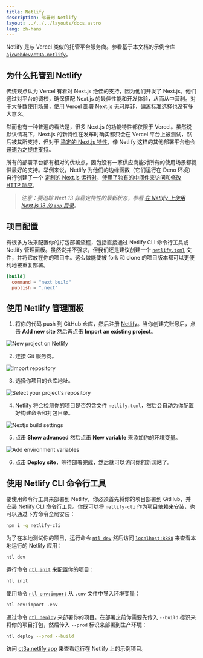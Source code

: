 ```yaml
---
title: Netlify
description: 部署到 Netlify
layout: ../../../layouts/docs.astro
lang: zh-hans
---
```


Netlify 是与 Vercel 类似的托管平台服务商。参看基于本文档的示例仓库 [`ajcwebdev/ct3a-netlify`](https://github.com/ajcwebdev/ct3a-netlify)。

## 为什么托管到 Netlify

传统观点认为 Vercel 有着对 Next.js 绝佳的支持，因为他们开发了 Next.js。他们通过对平台的调校，确保搭配 Next.js 的最佳性能和开发体验，从而从中营利。对于大多数使用场景，使用 Vercel 部署 Next.js 无可厚非，偏离标准选择也没有多大意义。

然而也有一种普遍的看法是，很多 Next.js 的功能特性都仅限于 Vercel。虽然说默认情况下，Next.js 的新特性在发布时确实都只会在 Vercel 平台上被测试，然后被其所支持，但对于 [稳定的 Next.js 特性](https://docs.netlify.com/integrations/frameworks/next-js/overview/)，像 Netlify 这样的其他部署平台也会 [迅速为之提供支持](https://www.netlify.com/blog/deploy-nextjs-13/)。

所有的部署平台都有相对的优缺点，因为没有一家供应商能对所有的使用场景都提供最好的支持。举例来说，Netlify 为他们的边缘函数（它们运行在 Deno 环境）自行创建了一个 [定制的 Next.js 运行时](https://github.com/netlify/next-runtime)，[使用了独有的中间件来访问和修改 HTTP 响应](https://github.com/netlify/next-runtime#nextjs-middleware-on-netlify)。

> _注意：要追踪 Next 13 非稳定特性的最新状态，参看 [在 Netlify 上使用 Next.js 13 的 `app` 目录](https://github.com/netlify/next-runtime/discussions/1724)。_

## 项目配置

有很多方法来配置你的打包部署流程，包括直接通过 Netlify CLI 命令行工具或 Netlify 管理面板。虽然说并不强求，但我们还是建议创建一个 [`netlify.toml`](https://docs.netlify.com/configure-builds/file-based-configuration/) 文件，并将它放在你的项目中。这么做能使被 fork 和 clone 的项目版本都可以更便利地被重复部署。

```toml
[build]
  command = "next build"
  publish = ".next"
```

## 使用 Netlify 管理面板

1. 将你的代码 push 到 GitHub 仓库，然后注册 [Netlify](https://app.netlify.com/signup)。当你创建完账号后，点击 **Add new site** 然后再点击 **Import an existing project**。

![New project on Netlify](/images/netlify-01-new-project.webp)

2. 连接 Git 服务商。

![Import repository](/images/netlify-02-connect-to-git-provider.webp)

3. 选择你项目的仓库地址。

![Select your project's repository](/images/netlify-03-pick-a-repository-from-github.webp)

4. Netlify 将会检测你的项目是否包含文件 `netlify.toml`，然后会自动为你配置好构建命令和打包目录。

![Nextjs build settings](/images/netlify-04-configure-build-settings.webp)

5. 点击 **Show advanced** 然后点击 **New variable** 来添加你的环境变量。

![Add environment variables](/images/netlify-05-env-vars.webp)

6. 点击 **Deploy site**，等待部署完成，然后就可以访问你的新网站了。

## 使用 Netlify CLI 命令行工具

要使用命令行工具来部署到 Netlify，你必须首先将你的项目部署到 GitHub，并 [安装 Netlify CLI 命令行工具](https://docs.netlify.com/cli/get-started/)。你既可以将 `netlify-cli` 作为项目依赖来安装，也可以通过下方命令全局安装：

```bash
npm i -g netlify-cli
```

为了在本地测试你的项目，运行命令 [`ntl dev`](https://docs.netlify.com/cli/get-started/#run-a-local-development-environment) 然后访问 [`localhost:8888`](http://localhost:8888/) 来查看本地运行的 Netlify 应用：

```bash
ntl dev
```

运行命令 [`ntl init`](https://docs.netlify.com/cli/get-started/#continuous-deployment) 来配置你的项目：

```bash
ntl init
```

使用命令 [`ntl env:import`](https://cli.netlify.com/commands/env#envimport) 从 `.env` 文件中导入环境变量：

```bash
ntl env:import .env
```

通过命令 [`ntl deploy`](https://docs.netlify.com/cli/get-started/#manual-deploys) 来部署你的项目。在部署之前你需要先传入 `--build` 标识来将你的项目打包，然后传入 `--prod` 标识来部署到生产环境：

```bash
ntl deploy --prod --build
```

访问 [ct3a.netlify.app](https://ct3a.netlify.app/) 来查看运行在 Netlify 上的示例项目。

